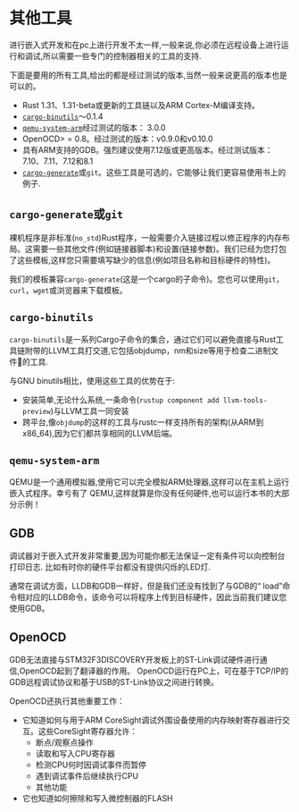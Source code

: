 # 其他工具

进行嵌入式开发和在pc上进行开发不太一样,一般来说,你必须在远程设备上进行运行和调试,所以需要一些专门的控制器相关的工具的支持.

 
下面是要用的所有工具,给出的都是经过测试的版本,当然一般来说更高的版本也是可以的。

- Rust 1.31、1.31-beta或更新的工具链以及ARM Cortex-M编译支持。
- [`cargo-binutils`](https://github.com/rust-embedded/cargo-binutils)〜0.1.4
- [`qemu-system-arm`](https://www.qemu.org/)经过测试的版本： 3.0.0
- OpenOCD> = 0.8。经过测试的版本：v0.9.0和v0.10.0
- 具有ARM支持的GDB。强烈建议使用7.12版或更高版本。经过测试版本：7.10、7.11、7.12和8.1
- [`cargo-generate`](https://github.com/ashleygwilliams/cargo-generate)或`git`。这些工具是可选的，它能够让我们更容易使用书上的例子. 


## `cargo-generate`或`git`

裸机程序是非标准(`no_std`)Rust程序，一般需要介入链接过程以修正程序的内存布局。这需要一些其他文件(例如链接器脚本)和设置(链接参数)。我们已经为您打包了这些模板,这样您只需要填写缺少的信息(例如项目名称和目标硬件的特性)。

我们的模板兼容`cargo-generate`(这是一个cargo的子命令)。您也可以使用`git`，`curl`，`wget`或浏览器来下载模板。

## `cargo-binutils`

`cargo-binutils`是一系列Cargo子命令的集合，通过它们可以避免直接与Rust工具链附带的LLVM工具打交道,它包括objdump，nm和size等用于检查二进制文件的工具.

与GNU binutils相比，使用这些工具的优势在于:
- 安装简单,无论什么系统,一条命令(`rustup component add llvm-tools-preview`)与LLVM工具一同安装
- 跨平台,像`objdump`的这样的工具与rustc一样支持所有的架构(从ARM到x86_64),因为它们都共享相同的LLVM后端。

## `qemu-system-arm`

QEMU是一个通用模拟器,使用它可以完全模拟ARM处理器,这样可以在主机上运行嵌入式程序。幸亏有了 QEMU,这样就算是你没有任何硬件,也可以运行本书的大部分示例！

## GDB
调试器对于嵌入式开发非常重要,因为可能你都无法保证一定有条件可以向控制台打印日志. 比如有时你的硬件平台都没有提供闪烁的LED灯.
 

通常在调试方面，LLDB和GDB一样好，但是我们还没有找到了与GDB的“ load”命令相对应的LLDB命令，该命令可以将程序上传到目标硬件，因此当前我们建议您使用GDB。

## OpenOCD
 


GDB无法直接与STM32F3DISCOVERY开发板上的ST-Link调试硬件进行通信,OpenOCD起到了翻译器的作用。 OpenOCD运行在PC上，可在基于TCP/IP的GDB远程调试协议和基于USB的ST-Link协议之间进行转换。

OpenOCD还执行其他重要工作：
* 它知道如何与用于ARM CoreSight调试外围设备使用的内存映射寄存器进行交互。这些CoreSight寄存器允许：
  + 断点/观察点操作
  + 读取和写入CPU寄存器
  + 检测CPU何时因调试事件而暂停
  + 遇到调试事件后继续执行CPU
  + 其他功能
* 它也知道如何擦除和写入微控制器的FLASH